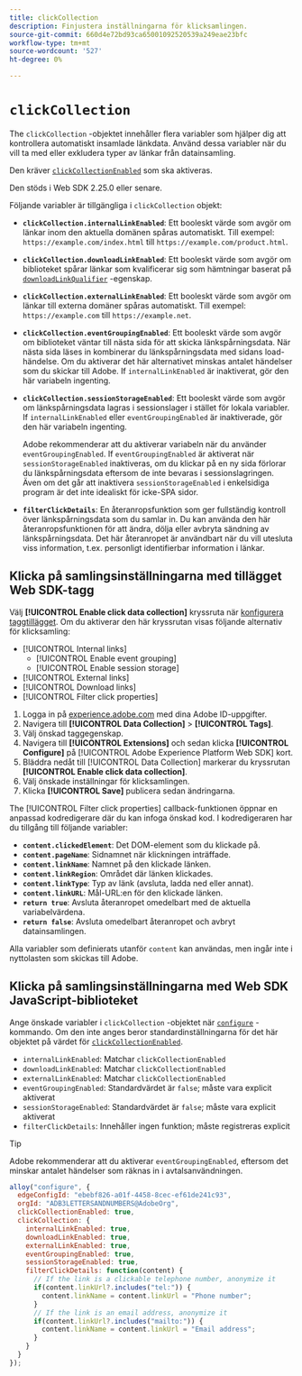 ```yaml
---
title: clickCollection
description: Finjustera inställningarna för klicksamlingen.
source-git-commit: 660d4e72bd93ca65001092520539a249eae23bfc
workflow-type: tm+mt
source-wordcount: '527'
ht-degree: 0%

---
```



# `clickCollection`

The `clickCollection` -objektet innehåller flera variabler som hjälper dig att kontrollera automatiskt insamlade länkdata. Använd dessa variabler när du vill ta med eller exkludera typer av länkar från datainsamling.

Den kräver [`clickCollectionEnabled`](clickcollectionenabled.md) som ska aktiveras.

Den stöds i Web SDK 2.25.0 eller senare.

Följande variabler är tillgängliga i `clickCollection` objekt:

* **`clickCollection.internalLinkEnabled`**: Ett booleskt värde som avgör om länkar inom den aktuella domänen spåras automatiskt. Till exempel: `https://example.com/index.html` till `https://example.com/product.html`.
* **`clickCollection.downloadLinkEnabled`**: Ett booleskt värde som avgör om biblioteket spårar länkar som kvalificerar sig som hämtningar baserat på [`downloadLinkQualifier`](downloadlinkqualifier.md) -egenskap.
* **`clickCollection.externalLinkEnabled`**: Ett booleskt värde som avgör om länkar till externa domäner spåras automatiskt. Till exempel: `https://example.com` till `https://example.net`.
* **`clickCollection.eventGroupingEnabled`**: Ett booleskt värde som avgör om biblioteket väntar till nästa sida för att skicka länkspårningsdata. När nästa sida läses in kombinerar du länkspårningsdata med sidans load-händelse. Om du aktiverar det här alternativet minskas antalet händelser som du skickar till Adobe. If `internalLinkEnabled` är inaktiverat, gör den här variabeln ingenting.
* **`clickCollection.sessionStorageEnabled`**: Ett booleskt värde som avgör om länkspårningsdata lagras i sessionslager i stället för lokala variabler. If `internalLinkEnabled` eller `eventGroupingEnabled` är inaktiverade, gör den här variabeln ingenting.

  Adobe rekommenderar att du aktiverar variabeln när du använder `eventGroupingEnabled`. If `eventGroupingEnabled` är aktiverat när `sessionStorageEnabled` inaktiveras, om du klickar på en ny sida förlorar du länkspårningsdata eftersom de inte bevaras i sessionslagringen. Även om det går att inaktivera `sessionStorageEnabled` i enkelsidiga program är det inte idealiskt för icke-SPA sidor.
* **`filterClickDetails`**: En återanropsfunktion som ger fullständig kontroll över länkspårningsdata som du samlar in. Du kan använda den här återanropsfunktionen för att ändra, dölja eller avbryta sändning av länkspårningsdata. Det här återanropet är användbart när du vill utesluta viss information, t.ex. personligt identifierbar information i länkar.

## Klicka på samlingsinställningarna med tillägget Web SDK-tagg

Välj **[!UICONTROL Enable click data collection]** kryssruta när [konfigurera taggtillägget](/help/tags/extensions/client/web-sdk/web-sdk-extension-configuration.md). Om du aktiverar den här kryssrutan visas följande alternativ för klicksamling:

* [!UICONTROL Internal links]
   * [!UICONTROL Enable event grouping]
   * [!UICONTROL Enable session storage]
* [!UICONTROL External links]
* [!UICONTROL Download links]
* [!UICONTROL Filter click properties]

1. Logga in på [experience.adobe.com](https://experience.adobe.com) med dina Adobe ID-uppgifter.
1. Navigera till **[!UICONTROL Data Collection]** > **[!UICONTROL Tags]**.
1. Välj önskad taggegenskap.
1. Navigera till **[!UICONTROL Extensions]** och sedan klicka **[!UICONTROL Configure]** på [!UICONTROL Adobe Experience Platform Web SDK] kort.
1. Bläddra nedåt till [!UICONTROL Data Collection] markerar du kryssrutan **[!UICONTROL Enable click data collection]**.
1. Välj önskade inställningar för klicksamlingen.
1. Klicka **[!UICONTROL Save]** publicera sedan ändringarna.

The [!UICONTROL Filter click properties] callback-funktionen öppnar en anpassad kodredigerare där du kan infoga önskad kod. I kodredigeraren har du tillgång till följande variabler:

* **`content.clickedElement`**: Det DOM-element som du klickade på.
* **`content.pageName`**: Sidnamnet när klickningen inträffade.
* **`content.linkName`**: Namnet på den klickade länken.
* **`content.linkRegion`**: Området där länken klickades.
* **`content.linkType`**: Typ av länk (avsluta, ladda ned eller annat).
* **`content.linkURL`**: Mål-URL:en för den klickade länken.
* **`return true`**: Avsluta återanropet omedelbart med de aktuella variabelvärdena.
* **`return false`**: Avsluta omedelbart återanropet och avbryt datainsamlingen.

Alla variabler som definierats utanför `content` kan användas, men ingår inte i nyttolasten som skickas till Adobe.

## Klicka på samlingsinställningarna med Web SDK JavaScript-biblioteket

Ange önskade variabler i `clickCollection` -objektet när [`configure`](overview.md) -kommando. Om den inte anges beror standardinställningarna för det här objektet på värdet för [`clickCollectionEnabled`](clickcollectionenabled.md).

* `internalLinkEnabled`: Matchar `clickCollectionEnabled`
* `downloadLinkEnabled`: Matchar `clickCollectionEnabled`
* `externalLinkEnabled`: Matchar `clickCollectionEnabled`
* `eventGroupingEnabled`: Standardvärdet är `false`; måste vara explicit aktiverat
* `sessionStorageEnabled`: Standardvärdet är `false`; måste vara explicit aktiverat
* `filterClickDetails`: Innehåller ingen funktion; måste registreras explicit

>[!TIP]
>Adobe rekommenderar att du aktiverar `eventGroupingEnabled`, eftersom det minskar antalet händelser som räknas in i avtalsanvändningen.

```js
alloy("configure", {
  edgeConfigId: "ebebf826-a01f-4458-8cec-ef61de241c93",
  orgId: "ADB3LETTERSANDNUMBERS@AdobeOrg",
  clickCollectionEnabled: true,
  clickCollection: {
    internalLinkEnabled: true,
    downloadLinkEnabled: true,
    externalLinkEnabled: true,
    eventGroupingEnabled: true,
    sessionStorageEnabled: true,
    filterClickDetails: function(content) {
      // If the link is a clickable telephone number, anonymize it
      if(content.linkUrl?.includes("tel:")) {
        content.linkName = content.linkUrl = "Phone number";
      }
      // If the link is an email address, anonymize it
      if(content.linkUrl?.includes("mailto:")) {
        content.linkName = content.linkUrl = "Email address";
      }
    }
  }
});
```
